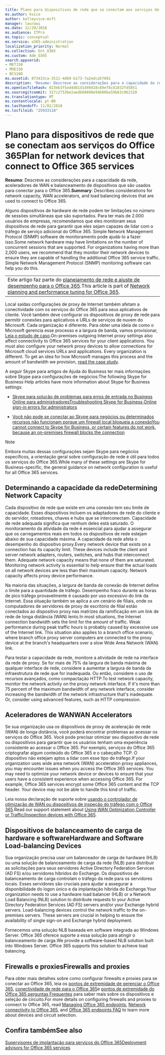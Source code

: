 ```yaml
---
title: Plano para dispositivos de rede que se conectam aos serviços do Office 365
ms.author: kvice
author: kelleyvice-msft
manager: laurawi
ms.date: 12/29/2016
ms.audience: ITPro
ms.topic: conceptual
ms.service: o365-administration
localization_priority: Normal
ms.collection: Ent_O365
ms.custom: Adm_O365
search.appverid:
- MET150
- MOE150
- BCS160
ms.assetid: 073433ca-3511-4db9-b173-7a2edca57691
description: 'Resumo: Descreve as considerações para a capacidade da rede, aceleradores de WAN e balanceamento de dispositivos que são usados para conectar para o Office 365.'
ms.openlocfilehash: 023eb3f5ed4d81d1d49d18c69ef8c81032fd5851
ms.sourcegitcommit: 317c2753be2aedb60698e94606ba59b63c962328
ms.translationtype: MT
ms.contentlocale: pt-BR
ms.lasthandoff: 11/02/2018
ms.locfileid: "25933118"
---
```

# <a name="plan-for-network-devices-that-connect-to-office-365-services"></a><span data-ttu-id="868f6-103">Plano para dispositivos de rede que se conectam aos serviços do Office 365</span><span class="sxs-lookup"><span data-stu-id="868f6-103">Plan for network devices that connect to Office 365 services</span></span>

 <span data-ttu-id="868f6-104">**Resumo**: Descreve as considerações para a capacidade da rede, aceleradores de WAN e balanceamento de dispositivos que são usados para conectar para o Office 365.</span><span class="sxs-lookup"><span data-stu-id="868f6-104">**Summary**: Describes considerations for network capacity, WAN accelerators, and load balancing devices that are used to connect to Office 365.</span></span>
  
<span data-ttu-id="868f6-p101">Alguns dispositivos de hardware de rede podem ter limitações no número de sessões simultâneas que são suportados. Para ter mais de 2.000 usuários de empresas, recomendamos que eles monitoram seus dispositivos de rede para garantir que eles sejam capazes de lidar com o tráfego de serviço adicional do Office 365. Simple Network Management Protocol (SNMP) software de monitoramento pode ajudá-lo a fazer isso.</span><span class="sxs-lookup"><span data-stu-id="868f6-p101">Some network hardware may have limitations on the number of concurrent sessions that are supported. For organizations having more than 2,000 users, we recommend that they monitor their network devices to ensure they are capable of handling the additional Office 365 service traffic. Simple Network Management Protocol (SNMP) monitoring software can help you do this.</span></span>

||
|:-----|
| <span data-ttu-id="868f6-108">Este artigo faz parte do [planejamento de rede e ajuste de desempenho para o Office 365](https://aka.ms/tune).</span><span class="sxs-lookup"><span data-stu-id="868f6-108">This article is part of [Network planning and performance tuning for Office 365](https://aka.ms/tune).</span></span>|

<span data-ttu-id="868f6-p102">Local saídas configurações de proxy de Internet também afetam a conectividade com os serviços do Office 365 para seus aplicativos de cliente. Você também deve configurar os dispositivos de proxy de rede para permitir conexões para aplicativos e URLs de serviços de nuvem do Microsoft. Cada organização é diferente. Para obter uma ideia de como o Microsoft gerencia esse processo e a largura de banda, vamos provisionar, [Leia o estudo de caso](https://www.microsoft.com/itshowcase/Article/Content/631/Optimizing-network-performance-for-Microsoft-Office-365).</span><span class="sxs-lookup"><span data-stu-id="868f6-p102">On-premises outgoing Internet proxy settings also affect connectivity to Office 365 services for your client applications. You must also configure your network proxy devices to allow connections for Microsoft cloud services URLs and applications. Every organization is different. To get an idea for how Microsoft manages this process and the amount of bandwidth we provision, [read the case study](https://www.microsoft.com/itshowcase/Article/Content/631/Optimizing-network-performance-for-Microsoft-Office-365).</span></span>
  
<span data-ttu-id="868f6-113">A seguir Skype para artigos de Ajuda do Business ter mais informações sobre Skype para configurações de negócios:</span><span class="sxs-lookup"><span data-stu-id="868f6-113">The following Skype for Business Help articles have more information about Skype for Business settings:</span></span>
  
- [<span data-ttu-id="868f6-114">Skype para solução de problemas para erros de entrada no Business Online para administradores</span><span class="sxs-lookup"><span data-stu-id="868f6-114">Troubleshooting Skype for Business Online sign-in errors for administrators</span></span>](https://docs.microsoft.com/skypeforbusiness/set-up-skype-for-business-online/troubleshooting-sign-in-errors-for-admins)

- [<span data-ttu-id="868f6-115">Você não pode se conectar ao Skype para negócios ou determinados recursos não funcionam porque um firewall local bloqueia a conexão</span><span class="sxs-lookup"><span data-stu-id="868f6-115">You cannot connect to Skype for Business, or certain features do not work, because an on-premises firewall blocks the connection</span></span>](https://go.microsoft.com/fwlink/p/?LinkID=243625)

> [!NOTE]
> <span data-ttu-id="868f6-116">Embora muitas dessas configurações sejam Skype para negócios específicos, a orientação geral sobre configuração de rede é útil para todos os serviços do Office 365.</span><span class="sxs-lookup"><span data-stu-id="868f6-116">While many of these settings are Skype for Business-specific, the general guidance on network configuration is useful for all Office 365 services.</span></span>
  
## <a name="determining-network-capacity"></a><span data-ttu-id="868f6-117">Determinando a capacidade da rede</span><span class="sxs-lookup"><span data-stu-id="868f6-117">Determining Network Capacity</span></span>

<span data-ttu-id="868f6-p103">Cada dispositivo de rede que existe em uma conexão tem seu limite de capacidade. Esses dispositivos incluem os adaptadores de rede do cliente e do servidor, roteadores, chaves e hubs que se interconectam. Capacidade de rede adequada significa que nenhum deles está saturado. O monitoramento da atividade da rede é essencial para ajudar a assegurar que os carregamentos reais em todos os dispositivos de rede estejam abaixo de sua capacidade máxima. A capacidade da rede afeta o desempenho do dispositivo proxy.</span><span class="sxs-lookup"><span data-stu-id="868f6-p103">Every network device that exists on a connection has its capacity limit. These devices include the client and server network adapters, routers, switches, and hubs that interconnect them. Adequate network capacity means that none of them are saturated. Monitoring network activity is essential to help ensure that the actual loads on all network devices are less than their maximum capacity. Network capacity affects proxy device performance.</span></span>
  
<span data-ttu-id="868f6-p104">Na maioria das situações, a largura de banda de conexão de Internet define o limite para a quantidade de tráfego. Desempenho fraco durante as horas de pico tráfego provavelmente é causado por uso excessivo do link da Internet. Essa situação também se aplica a um cenário de filiais, onde os computadores de servidores de proxy de escritório de filial estão conectados ao dispositivo proxy nas matrizes da ramificação em um link de rede de longa distância (WAN) lento.</span><span class="sxs-lookup"><span data-stu-id="868f6-p104">In most situations, the Internet connection bandwidth sets the limit for the amount of traffic. Weak performance during peak traffic hours is probably caused by excessive use of the Internet link. This situation also applies to a branch office scenario, where branch office proxy server computers are connected to the proxy device at the branch's headquarters over a slow Wide Area Network (WAN) link.</span></span>
  
<span data-ttu-id="868f6-p105">Para testar a capacidade da rede, monitore a atividade de rede na interface da rede de proxy. Se for mais de 75% da largura de banda máxima de qualquer interface de rede, considere a aumentar a largura de banda da infraestrutura de rede que for inadequada. Ou então, considere o uso de recursos avançados, como compactação HTTP.</span><span class="sxs-lookup"><span data-stu-id="868f6-p105">To test network capacity, monitor the network activity on the proxy network interface. If it's more than 75 percent of the maximum bandwidth of any network interface, consider increasing the bandwidth of the network infrastructure that's inadequate. Or, consider using advanced features, such as HTTP compression.</span></span>
  
## <a name="wan-accelerators"></a><span data-ttu-id="868f6-129">Aceleradores de WAN</span><span class="sxs-lookup"><span data-stu-id="868f6-129">WAN Accelerators</span></span>

<span data-ttu-id="868f6-p106">Se sua organização usa os dispositivos de proxy de aceleração de rede (WAN) de longa distância, você poderá encontrar problemas ao acessar os serviços do Office 365. Você pode precisar otimizar seu dispositivo de rede ou dispositivos para garantir que os usuários tenham uma experiência consistente ao acessar o Office 365. Por exemplo, serviços do Office 365 criptografar algum conteúdo do Office 365 e o cabeçalho TCP. O dispositivo não estejam aptos a lidar com esse tipo de tráfego.</span><span class="sxs-lookup"><span data-stu-id="868f6-p106">If your organization uses wide area network (WAN) acceleration proxy appliances, you may encounter issues when you access the Office 365 services. You may need to optimize your network device or devices to ensure that your users have a consistent experience when accessing Office 365. For example, Office 365 services encrypt some Office 365 content and the TCP header. Your device may not be able to handle this kind of traffic.</span></span>
  
<span data-ttu-id="868f6-134">Leia nossa declaração de suporte sobre [usando o controlador de otimização de WAN ou dispositivos de inspeção do tráfego com o Office 365](https://support.microsoft.com/kb/2690045).</span><span class="sxs-lookup"><span data-stu-id="868f6-134">Read our support statement about [Using WAN Optimization Controller or Traffic/Inspection devices with Office 365](https://support.microsoft.com/kb/2690045).</span></span>
  
## <a name="hardware-and-software-load-balancing-devices"></a><span data-ttu-id="868f6-135">Dispositivos de balanceamento de carga de hardware e software</span><span class="sxs-lookup"><span data-stu-id="868f6-135">Hardware and Software Load-balancing Devices</span></span>

<span data-ttu-id="868f6-p107">Sua organização precisa usar um balanceador de carga de hardware (HLB) ou uma solução de balanceamento de carga da rede (NLB) para distribuir as solicitações para seus servidores Active Directory Federation Services (AD FS) e/ou servidores híbridos do Exchange. Os dispositivos de balanceamento de carga controlam o tráfego da rede para os servidores locais. Esses servidores são cruciais para ajudar a assegurar a disponibilidade do logon único e da implantação híbrida do Exchange.</span><span class="sxs-lookup"><span data-stu-id="868f6-p107">Your organization needs to use a hardware load balancer (HLB) or a Network Load Balancing (NLB) solution to distribute requests to your Active Directory Federation Services (AD FS) servers and/or your Exchange hybrid servers. Load-balancing devices control the network traffic to the on-premises servers. These servers are crucial in helping to ensure the availability of single sign-on and Exchange hybrid deployment.</span></span>
  
<span data-ttu-id="868f6-p108">Fornecemos uma solução NLB baseada em software integrada ao Windows Server. Office 365 oferece suporte a essa solução para atingir o balanceamento de carga.</span><span class="sxs-lookup"><span data-stu-id="868f6-p108">We provide a software-based NLB solution built into Windows Server. Office 365 supports this solution to achieve load balancing.</span></span>
  
## <a name="firewalls-and-proxies"></a><span data-ttu-id="868f6-141">Firewalls e proxies</span><span class="sxs-lookup"><span data-stu-id="868f6-141">Firewalls and proxies</span></span>

<span data-ttu-id="868f6-142">Para obter mais detalhes sobre como configurar firewalls e proxies para se conectar ao Office 365, leia os [pontos de extremidade de gerenciar o Office 365](https://support.office.com/article/99cab9d4-ef59-4207-9f2b-3728eb46bf9a), [conectividade de rede para o Office 365](network-connectivity.md)e [pontos de extremidade do Office 365 perguntas Frequentes](https://support.office.com/article/d4088321-1c89-4b96-9c99-54c75cae2e6d) para saber mais sobre os dispositivos e seleção de circuito.</span><span class="sxs-lookup"><span data-stu-id="868f6-142">For more details on configuring firewalls and proxies to connect to Office 365, read [Managing Office 365 endpoints](https://support.office.com/article/99cab9d4-ef59-4207-9f2b-3728eb46bf9a), [Network connectivity to Office 365](network-connectivity.md), and [Office 365 endpoints FAQ](https://support.office.com/article/d4088321-1c89-4b96-9c99-54c75cae2e6d) to learn more about devices and circuit selection.</span></span>
  
## <a name="see-also"></a><span data-ttu-id="868f6-143">Confira também</span><span class="sxs-lookup"><span data-stu-id="868f6-143">See also</span></span>

[<span data-ttu-id="868f6-144">Supervisores de implantação para serviços do Office 365</span><span class="sxs-lookup"><span data-stu-id="868f6-144">Deployment advisors for Office 365 services</span></span>](deployment-advisors-for-office-365.md)
